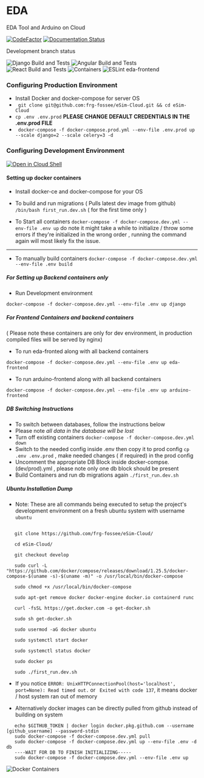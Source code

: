 # EDA
EDA Tool and Arduino on Cloud

[![CodeFactor](https://www.codefactor.io/repository/github/frg-fossee/esim-cloud/badge)](https://www.codefactor.io/repository/github/frg-fossee/esim-cloud)
[![Documentation Status](https://readthedocs.org/projects/esim-cloud/badge/?version=latest)](https://esim-cloud.readthedocs.io/en/latest/?badge=latest)



Development branch status

![Django Build and Tests](https://github.com/frg-fossee/eSim-Cloud/workflows/Django%20Build%20and%20Tests/badge.svg?branch=develop)
![Angular Build and Tests](https://github.com/frg-fossee/eSim-Cloud/workflows/Angular%20Build%20and%20Tests/badge.svg?branch=develop)
![React Build and Tests](https://github.com/frg-fossee/eSim-Cloud/workflows/React%20Build%20and%20Tests/badge.svg?branch=develop)
![Containers](https://github.com/frg-fossee/eSim-Cloud/workflows/Containers/badge.svg)
![ESLint eda-frontend](https://github.com/frg-fossee/eSim-Cloud/workflows/ESLint%20eda-frontend/badge.svg?branch=develop)
### Configuring Production Environment
* Install Docker and docker-compose for server OS
* ``` git clone git@github.com:frg-fossee/eSim-Cloud.git && cd eSim-Cloud```
* ``` cp .env .env.prod ```
 **PLEASE CHANGE DEFAULT CREDENTIALS IN THE .env.prod FILE**
* ``` docker-compose -f docker-compose.prod.yml --env-file .env.prod up --scale django=2 --scale celery=3 -d```

### Configuring Development Environment
[![Open in Cloud Shell](https://gstatic.com/cloudssh/images/open-btn.svg)](https://ssh.cloud.google.com/cloudshell/editor?cloudshell_git_repo=https%3A%2F%2Fgithub.com%2Ffrg-fossee%2FeSim-Cloud&cloudshell_git_branch=develop&cloudshell_print=first_run.dev.sh&cloudshell_tutorial=README.md)
#### Setting up docker containers
* Install docker-ce and docker-compose for your OS

* To build and run migrations ( Pulls latest dev image from github)
``` /bin/bash first_run.dev.sh ``` ( for the first time only )

* To Start all containers
``` docker-compose -f docker-compose.dev.yml --env-file .env up ```  do note it might take a while to initialize / throw some errors if they're initialized in the wrong order , running the command again will most likely fix the issue.

------------------------------------------------------------------------------
* To manually build containers
```docker-compose -f docker-compose.dev.yml --env-file .env build```

##### For Setting up Backend containers only

* Run Development environment

 ```docker-compose -f docker-compose.dev.yml --env-file .env up django```

##### For Frontend Containers and backend containers
( Please note these containers are only for dev environment, in production compiled files will be served by nginx)
* To run eda-fronted along with all backend containers

``` docker-compose -f docker-compose.dev.yml --env-file .env up eda-frontend ```

* To run arduino-frontend along with all backend containers

``` docker-compose -f docker-compose.dev.yml --env-file .env up arduino-frontend ```

##### DB Switching Instructions
* To switch between databases, follow the instructions below
* Please note *all data in the database will be lost*
* Turn off existing containers ```docker-compose -f docker-compose.dev.yml down```
* Switch to the needed config inside .env then copy it to prod config ``` cp .env .env.prod ``` , make needed changes ( if required) in the prod config
* Uncomment the appropriate DB Block inside docker-compse.(dev/prod).yml , please note only one db block should be present
* Build Containers and run db migrations again ``` ./first_run.dev.sh ```

##### Ubuntu Installation Dump
* Note: These are all commands being executed to setup the project's development environment on a fresh ubuntu system with username ``` ubuntu ```

```

   git clone https://github.com/frg-fossee/eSim-Cloud/

   cd eSim-Cloud/

   git checkout develop

   sudo curl -L "https://github.com/docker/compose/releases/download/1.25.5/docker-compose-$(uname -s)-$(uname -m)" -o /usr/local/bin/docker-compose

   sudo chmod +x /usr/local/bin/docker-compose

   sudo apt-get remove docker docker-engine docker.io containerd runc

   curl -fsSL https://get.docker.com -o get-docker.sh

   sudo sh get-docker.sh

   sudo usermod -aG docker ubuntu

   sudo systemctl start docker

   sudo systemctl status docker

   sudo docker ps

   sudo ./first_run.dev.sh

```

* If you notice ``` ERROR: UnixHTTPConnectionPool(host='localhost', port=None): Read timed out. ``` or ``` Exited with code 137```, it means docker / host system ran out of memory


* Alternatively docker images can be directly pulled from github instead of building on system
```
   echo $GITHUB_TOKEN | docker login docker.pkg.github.com --username [github_username] --password-stdin
   sudo docker-compose -f docker-compose.dev.yml pull
   sudo docker-compose -f docker-compose.dev.yml up --env-file .env -d db
   ----WAIT FOR DB TO FINISH INITIALIZING-----
   sudo docker-compose -f docker-compose.dev.yml --env-file .env up
```


![Docker Containers](docs/images/docker.png)
